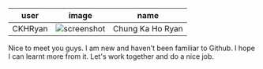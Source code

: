 user|image|name
:---:|:---:|:---:
CKHRyan|![screenshot](https://github.com/CKHRyan.png?size=50)|Chung Ka Ho Ryan

Nice to meet you guys. I am new and haven't been familiar to Github.
I hope I can learnt more from it. Let's work together and do a nice job.